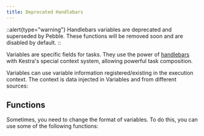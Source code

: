 ```yaml
---
title: Deprecated Handlebars
---
```


::alert{type="warning"}
Handlebars variables are deprecated and superseded by Pebble. These functions will be removed soon and are disabled by default.
::

Variables are specific fields for tasks. They use the power of [handlebars](https://handlebarsjs.com/guide/) with Kestra's special context system, allowing powerful task composition.

Variables can use variable information registered/existing in the execution context. The context is data injected in Variables and from different sources:

## Functions

Sometimes, you need to change the format of variables. To do this, you can use some of the following functions:

<ChildTableOfContents />